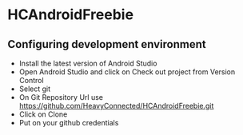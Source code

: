# HCAndroidFreebie

## Configuring development environment
* Install the latest version of Android Studio
* Open Android Studio and click on Check out project from Version Control
* Select git
* On Git Repository Url use https://github.com/HeavyConnected/HCAndroidFreebie.git
* Click on Clone
* Put on your github credentials
